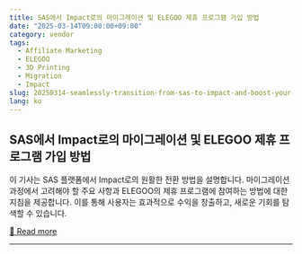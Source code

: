```yaml
---
title: SAS에서 Impact로의 마이그레이션 및 ELEGOO 제휴 프로그램 가입 방법
date: "2025-03-14T09:00:00+09:00"
category: vendor
tags:
  - Affiliate Marketing
  - ELEGOO
  - 3D Printing
  - Migration
  - Impact
slug: 20250314-seamlessly-transition-from-sas-to-impact-and-boost-your-earnings
lang: ko
---
```


## SAS에서 Impact로의 마이그레이션 및 ELEGOO 제휴 프로그램 가입 방법
이 기사는 SAS 플랫폼에서 Impact로의 원활한 전환 방법을 설명합니다. 마이그레이션 과정에서 고려해야 할 주요 사항과 ELEGOO의 제휴 프로그램에 참여하는 방법에 대한 지침을 제공합니다. 이를 통해 사용자는 효과적으로 수익을 창출하고, 새로운 기회를 탐색할 수 있습니다.

[🔗 Read more](https://www.elegoo.com/blogs/news/comprehensive-guide-migrating-from-sas-to-impact-how-new-users-can-join-the-elegoo-affiliate-program)

---